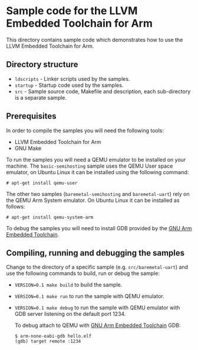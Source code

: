 # Sample code for the LLVM Embedded Toolchain for Arm

This directory contains sample code which demonstrates how to use the LLVM
Embedded Toolchain for Arm.

## Directory structure

* `ldscripts` - Linker scripts used by the samples.
* `startup` - Startup code used by the samples.
* `src` - Sample source code, Makefile and description, each sub-directory is a
  separate sample.

## Prerequisites

In order to compile the samples you will need the following tools:
* LLVM Embedded Toolchain for Arm
* GNU Make

To run the samples you will need a QEMU emulator to be installed on your
machine. The ``basic-semihosting`` sample uses the QEMU User space emulator,
on Ubuntu Linux it can be installed using the following command:

```
# apt-get install qemu-user
```

The other two samples (``baremetal-semihosting`` and ``baremetal-uart``) rely on
the QEMU Arm System emulator. On Ubuntu Linux it can be installed as follows:

```
# apt-get install qemu-system-arm
```

To debug the samples you will need to install GDB provided by the
[GNU Arm Embedded Toolchain](https://developer.arm.com/tools-and-software/open-source-software/developer-tools/gnu-toolchain/gnu-rm/downloads).

## Compiling, running and debugging the samples

Change to the directory of a specific sample (e.g. ``src/baremetal-uart``) and
use the following commands to build, run or debug the sample:
* `VERSION=0.1 make build` to build the sample.
* `VERSION=0.1 make run` to run the sample with QEMU emulator.
* `VERSION=0.1 make debug` to run the sample with QEMU emulator with GDB server
  listening on the default port 1234.

  To debug attach to QEMU with
  [GNU Arm Embedded Toolchain](https://developer.arm.com/tools-and-software/open-source-software/developer-tools/gnu-toolchain/gnu-rm/downloads)
  GDB:

  ```
  $ arm-none-eabi-gdb hello.elf
  (gdb) target remote :1234
  ```
